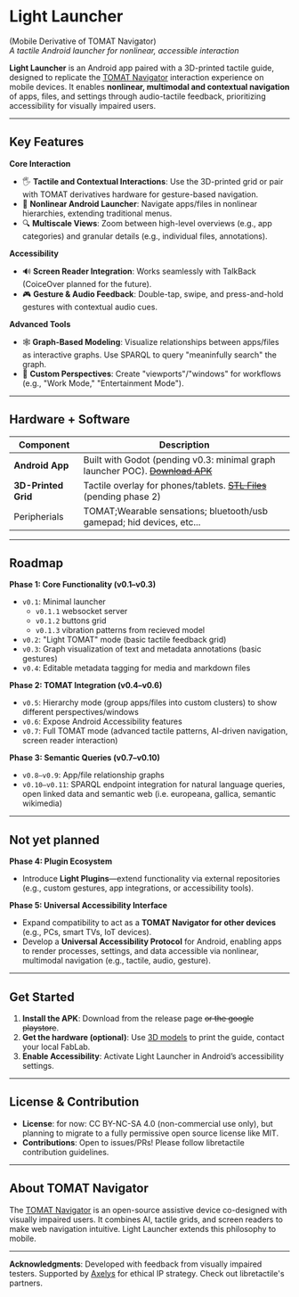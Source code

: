 # Light Launcher
(Mobile Derivative of TOMAT Navigator)  
*A tactile Android launcher for nonlinear, accessible interaction*

**Light Launcher** is an Android app paired with a 3D-printed tactile guide, designed to replicate the [TOMAT Navigator](https://github.com/LibreTactile/tomat) interaction experience on mobile devices. It enables **nonlinear, multimodal and contextual navigation** of apps, files, and settings through audio-tactile feedback, prioritizing accessibility for visually impaired users.

---

## Key Features  
**Core Interaction**  
- 🖐️ **Tactile and Contextual Interactions**: Use the 3D-printed grid or pair with TOMAT derivatives hardware for gesture-based navigation. 
- 📱 **Nonlinear Android Launcher**: Navigate apps/files in nonlinear hierarchies, extending traditional menus.  
- 🔍 **Multiscale Views**: Zoom between high-level overviews (e.g., app categories) and granular details (e.g., individual files, annotations).  

**Accessibility**  
- 🔊 **Screen Reader Integration**: Works seamlessly with TalkBack (CoiceOver planned for the future).  
- 🎮 **Gesture & Audio Feedback**: Double-tap, swipe, and press-and-hold gestures with contextual audio cues.  

**Advanced Tools**  
- 🕸️ **Graph-Based Modeling**: Visualize relationships between apps/files as interactive graphs. Use SPARQL to query "meaninfully search" the graph.  
- 🧩 **Custom Perspectives**: Create "viewports"/"windows" for workflows (e.g., "Work Mode," "Entertainment Mode").  

---

## Hardware + Software  
| Component              | Description                                                                 |  
|------------------------|-----------------------------------------------------------------------------|  
| **Android App**        | Built with Godot (pending v0.3: minimal graph launcher POC). [~~Download APK~~](link-to-apk) |  
| **3D-Printed Grid**    | Tactile overlay for phones/tablets. [~~STL Files~~](hardware/3d-models) (pending phase 2)         |  
| Peripherials| TOMAT;Wearable sensations; bluetooth/usb gamepad; hid devices, etc...  |

---

## Roadmap  
**Phase 1: Core Functionality (v0.1–v0.3)**  
- `v0.1`: Minimal launcher  
  - `v0.1.1` websocket server 
  - `v0.1.2` buttons grid
  - `v0.1.3` vibration patterns from recieved model 
- `v0.2`: "Light TOMAT" mode (basic tactile feedback grid)  
- `v0.3`: Graph visualization of text and metadata annotations (basic gestures)  
- `v0.4`: Editable metadata tagging for media and markdown files 

**Phase 2: TOMAT Integration (v0.4–v0.6)**  
- `v0.5`: Hierarchy mode (group apps/files into custom clusters) to show different perspectives/windows  
- `v0.6`: Expose Android Accessibility features
- `v0.7`: Full TOMAT mode (advanced tactile patterns, AI-driven navigation, screen reader interaction)  

**Phase 3: Semantic Queries (v0.7–v0.10)**  
- `v0.8–v0.9`: App/file relationship graphs  
- `v0.10–v0.11`: SPARQL endpoint integration for natural language queries, open linked data and semantic web (i.e. europeana, gallica, semantic wikimedia)  

---


Not yet planned  
---

**Phase 4: Plugin Ecosystem**  
- Introduce **Light Plugins**—extend functionality via external repositories (e.g., custom gestures, app integrations, or accessibility tools).  

**Phase 5: Universal Accessibility Interface**  
- Expand compatibility to act as a **TOMAT Navigator for other devices** (e.g., PCs, smart TVs, IoT devices).  
- Develop a **Universal Accessibility Protocol** for Android, enabling apps to render processes, settings, and data accessible via nonlinear, multimodal navigation (e.g., tactile, audio, gesture).  

---

## Get Started  
1. **Install the APK**: Download from the release page ~~or the google playstore~~.  
2. **Get the hardware (optional)**: Use [3D models](hardware/3d-models) to print the guide, contact your local FabLab.  
3. **Enable Accessibility**: Activate Light Launcher in Android’s accessibility settings.  

---

## License & Contribution  
- **License**: for now: CC BY-NC-SA 4.0 (non-commercial use only), but planning to migrate to a fully permissive open source license like MIT.
- **Contributions**: Open to issues/PRs! Please follow libretactile contribution guidelines.  

---

## About TOMAT Navigator  
The [TOMAT Navigator](https://github.com/libretactile/tomat) is an open-source assistive device co-designed with visually impaired users. It combines AI, tactile grids, and screen readers to make web navigation intuitive. Light Launcher extends this philosophy to mobile.  

---

**Acknowledgments**: Developed with feedback from visually impaired testers. Supported by [Axelys](https://axelys.com) for ethical IP strategy.  Check out libretactile's partners.
